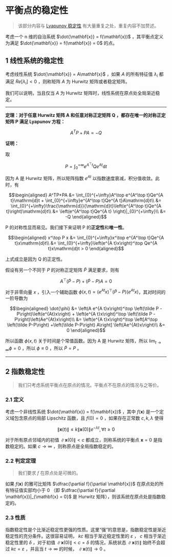 # 平衡点的稳定性

> 该部分内容与 [Lyapunov 稳定性](../Lyapunov%20稳定性.md) 有大量重复之处，重复内容不加赘述。

考虑一个 n 维的自治系统 $\dot{\mathbf{x}} = f(\mathbf{x})$ ，其平衡点定义为满足 $\dot{\mathbf{x}} = f(\mathbf{x}) = 0$ 的点。

## 1 线性系统的稳定性

考虑线性系统 $\dot{\mathbf{x}} = A\mathbf{x}$ ，如果 $A$ 的所有特征值 $\lambda_i$ 都满足 $Re\left[\lambda_i\right] < 0$ ，则称矩阵 $A$ 为 Hurwitz 矩阵或者稳定矩阵。

我们可以说明，当且仅当 $A$ 为 Hurwitz 矩阵时，线性系统在原点处全局渐近稳定。

---

**定理：对于任意 Hurwitz 矩阵 A 和任意对称正定矩阵 Q ，都存在唯一的对称正定矩阵 P 满足 Lyapunov 方程：**

$$A^TP + PA = -Q$$

**证明：**

取

$$P = \int_{0}^{+\infty}e^{A^\top t}Qe^{A t}\mathrm{d}t$$

因为 A 是 Hurwitz 矩阵，所以矩阵指数 $e^{At}$ 以指数速度衰减，积分值收敛。此时，有

$$\begin{aligned}
A^TP+PA &= \int_{0}^{+\infty}A^\top e^{A^\top t}Qe^{A t}\mathrm{d}t + \int_{0}^{+\infty}e^{A^\top t}Qe^{A t}A\mathrm{d}t\\
&= \int_{0}^{+\infty}\frac{\mathrm{d}}{\mathrm{d}t}\left(e^{A^\top t}Qe^{A t}\right)\mathrm{d}t\\
&= \left(e^{A^\top t}Qe^{A t} \right)|_{0}^{+\infty}\\
&= -Q
\end{aligned}$$

P 的对称性显而易见。我们接下来证明 P 的**正定性**和**唯一性**。

$$\begin{aligned}
x^\top P x &= \int_{0}^{+\infty}x^\top e^{A^\top t}Qe^{A t}x\mathrm{d}t\\
&= \int_{0}^{+\infty}\left(e^{A t}x\right)^\top Qe^{A t}x\mathrm{d}t > 0
\end{aligned}$$

上式成立是因为 Q 的正定性。

假设有另一个不同于 $P$ 的对称正定矩阵 $\tilde P$ 满足要求，则有

$$A^\top \left(\tilde P-P\right) +\left(\tilde P-P\right) A = 0$$

对于非零向量 $x$ ，引入一个辅助函数 $\phi(x,t) = \left(e^{A t}x\right)^\top\left(\tilde P-P\right)\left(e^{A t}x\right)$，其对时间的一阶导数为

$$\begin{aligned}
\dot{\phi} &= \left(A e^{A t}x\right)^\top \left(\tilde P - P\right)\left(e^{At}x\right) + \left(e^{A t}x\right)^\top \left(\tilde P - P\right)\left(Ae^{At}x\right)\\
&=  \left(e^{A t}x\right)^\top \left[A^\top \left(\tilde P-P\right) +\left(\tilde P-P\right) A\right] \left(Ae^{At}x\right)\\
&= 0 \end{aligned}$$

所以函数 $\phi(x,t)$ 关于时间是个常值函数。因为 A 是 Hurwitz 矩阵，所以 $\lim_{t\to \infty} \phi = 0$ ，所以 $\phi \equiv 0$ ，所以 $\tilde P = P$ 。

---

## 2 指数稳定性

> 我们只考虑系统平衡点在原点的情况。平衡点不在原点的情况与之等价。

### 2.1 定义

考虑一个非线性系统 $\dot{\mathbf{x}} = f(\mathbf{x})$ ，其中 $f(\mathbf{x})$ 是一个定义域包含原点的局部 Lipschitz 函数，且 $f(0) = 0$ ，如果存在正常数 $c, k, \lambda$ 使得

$$\left\|\mathbf{x}(t)\right\| \le k\left\|\mathbf{x}(0)\right\|e^{-\lambda t}, \forall t \ge 0$$

对于所有原点邻域内的初值 $\left\|\mathbf{x}(0)\right\| < c$ 都成立，则称系统的平衡点 $\mathbf{x} = 0$ 是指数稳定的。如果 $c\to \infty$ ，则称原点是全局指数稳定的。

### 2.2 判定定理

> 我们要求 $f$ 在原点处是可微的。

如果 $f(\mathbf{x})$ 的雅可比矩阵 $\dfrac{\partial f}{\partial \mathbf{x}}$ 在原点处的所有特征值实部均小于 0 （即 $\dfrac{\partial f}{\partial \mathbf{x}}|_{\mathbf{x} = 0}$ 是 Hurwitz 矩阵），则该系统在原点处是指数稳定的。

### 2.3 性质

指数稳定性是个比渐近稳定性更强的性质。这里“强”的意思是，指数稳定性是渐近稳定性的充分条件。这很容易证明， $kc$ 相当于渐近稳定性里的 $\varepsilon$ ， $c$ 相当于渐近稳定性里的 $\delta$ ，对于初值 $\left\|\mathbf{x}(0)\right\| < c = \delta$ 的情况，系统状态 $\left\|\mathbf{x}(t)\right\|$ 始终不会超过 $kc=\varepsilon$ ，并且当 $t\to \infty$ 的时候， $\left\|\mathbf{x}(t)\right\| \to 0$ 。
